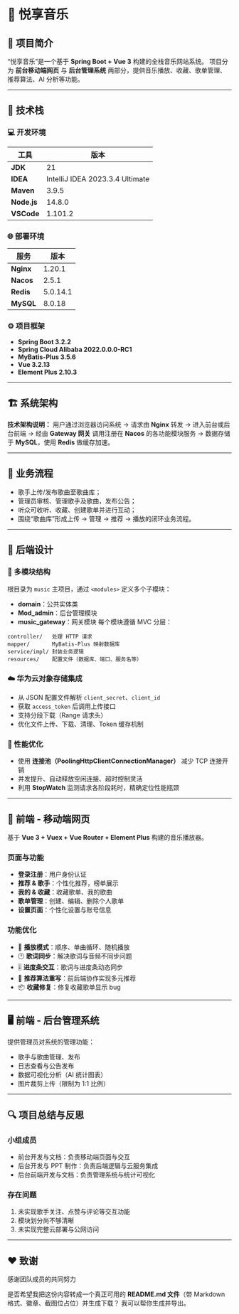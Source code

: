 # 🎵 悦享音乐

## 📖 项目简介

“悦享音乐”是一个基于 **Spring Boot + Vue 3** 构建的全栈音乐网站系统。
项目分为 **前台移动端网页** 与 **后台管理系统** 两部分，提供音乐播放、收藏、歌单管理、推荐算法、AI 分析等功能。

---

## 🧱 技术栈

### 💻 开发环境

| 工具          | 版本                              |
| ----------- | ------------------------------- |
| **JDK**     | 21                              |
| **IDEA**    | IntelliJ IDEA 2023.3.4 Ultimate |
| **Maven**   | 3.9.5                           |
| **Node.js** | 14.8.0                          |
| **VSCode**  | 1.101.2                         |

### 🌐 部署环境

| 服务        | 版本       |
| --------- | -------- |
| **Nginx** | 1.20.1   |
| **Nacos** | 2.5.1    |
| **Redis** | 5.0.14.1 |
| **MySQL** | 8.0.18   |

### ⚙️ 项目框架

* **Spring Boot 3.2.2**
* **Spring Cloud Alibaba 2022.0.0.0-RC1**
* **MyBatis-Plus 3.5.6**
* **Vue 3.2.13**
* **Element Plus 2.10.3**

---

## 🏗️ 系统架构

**技术架构说明：**
用户通过浏览器访问系统 → 请求由 **Nginx** 转发 → 进入前台或后台前端 →
经由 **Gateway 网关** 调用注册在 **Nacos** 的各功能模块服务 →
数据存储于 **MySQL**，使用 **Redis** 做缓存加速。

---

## 🔄 业务流程

* 歌手上传/发布歌曲至歌曲库；
* 管理员审核、管理歌手及歌曲，发布公告；
* 听众可收听、收藏、创建歌单并进行互动；
* 围绕“歌曲库”形成上传 → 管理 → 推荐 → 播放的闭环业务流程。

---

## 🧩 后端设计

### 📁 多模块结构

根目录为 `music` 主项目，通过 `<modules>` 定义多个子模块：

* **domain**：公共实体类
* **Mod_admin**：后台管理模块
* **music_gateway**：网关模块
  每个模块遵循 MVC 分层：

```
controller/   处理 HTTP 请求
mapper/       MyBatis-Plus 映射数据库
service/impl/ 封装业务逻辑
resources/    配置文件（数据库、端口、服务名等）
```

### ☁️ 华为云对象存储集成

* 从 JSON 配置文件解析 `client_secret`、`client_id`
* 获取 `access_token` 后调用上传接口
* 支持分段下载（Range 请求头）
* 优化文件上传、下载、清理、Token 缓存机制

### 🚀 性能优化

* 使用 **连接池（PoolingHttpClientConnectionManager）** 减少 TCP 连接开销
* 并发提升、自动释放空闲连接、超时控制灵活
* 利用 **StopWatch** 监测请求各阶段耗时，精确定位性能瓶颈

---

## 📱 前端 - 移动端网页

基于 **Vue 3 + Vuex + Vue Router + Element Plus** 构建的音乐播放器。

### 页面与功能

* **登录注册**：用户身份认证
* **推荐 & 歌手**：个性化推荐，榜单展示
* **我的 & 收藏**：收藏歌单、我的歌曲
* **歌单管理**：创建、编辑、删除个人歌单
* **设置页面**：个性化设置与账号信息

### 功能优化

* 🎵 **播放模式**：顺序、单曲循环、随机播放
* 🕐 **歌词同步**：解决歌词与音频不同步问题
* 🎚️ **进度条交互**：歌词与进度条动态同步
* 🧩 **推荐算法重写**：前后端协作实现多元推荐
* 📦 **收藏修复**：修复收藏歌单显示 bug

---

## 🖥️ 前端 - 后台管理系统

提供管理员对系统的管理功能：

* 歌手与歌曲管理、发布
* 日志查看与公告发布
* 数据可视化分析（AI 统计图表）
* 图片裁剪上传（限制为 1:1 比例）

---

## 🔍 项目总结与反思

### 小组成员

* 前台开发与文档：负责移动端页面与交互
* 后台开发与 PPT 制作：负责后端逻辑与云服务集成
* 后台前端开发与文档：负责管理系统与统计可视化

### 存在问题

1. 未实现歌手关注、点赞与评论等交互功能
2. 模块划分尚不够清晰
3. 未实现完整云部署与公网访问

---

## ❤️ 致谢

感谢团队成员的共同努力

是否希望我把这份内容转成一个真正可用的 **README.md 文件**（带 Markdown 格式、徽章、截图位占位）并生成下载？
我可以帮你生成并导出。
